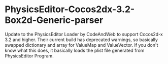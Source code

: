 # PhysicsEditor-Cocos2dx-3.2-Box2d-Generic-parser
Update to the PhysicsEditor Loader by CodeAndWeb to support Cocos2d-x 3.2 and higher. Their current build has deprecated warnings, so basically swapped dictionary and array for ValueMap and ValueVector. If you don't know what this does, it basically loads the plist file generated from PhysicsEditor Program.
